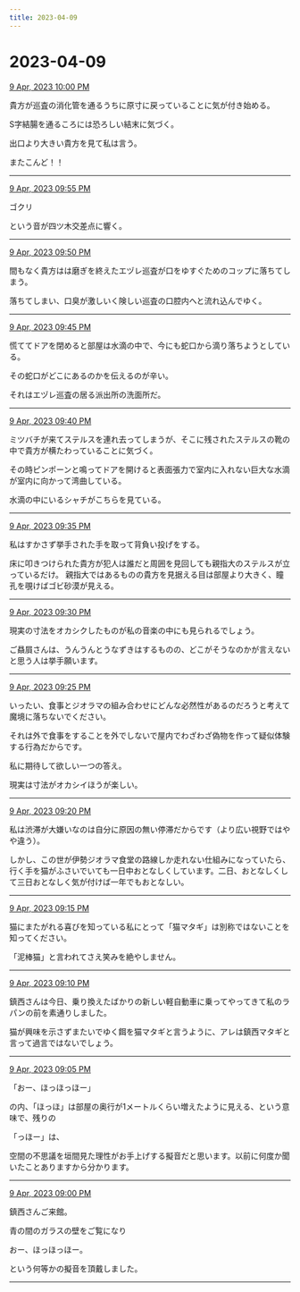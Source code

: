```yaml
---
title: 2023-04-09
---
```

# 2023-04-09

[9 Apr, 2023 10:00 PM](https://twitter.com/hirasawa/status/1645048918382718977#m)

貴方が巡査の消化管を通るうちに原寸に戻っていることに気が付き始める。

S字結腸を通るころには恐ろしい結末に気づく。

出口より大きい貴方を見て私は言う。

またこんど！！

---

[9 Apr, 2023 09:55 PM](https://twitter.com/hirasawa/status/1645047659789443073#m)

ゴクリ

という音が四ツ木交差点に響く。

---

[9 Apr, 2023 09:50 PM](https://twitter.com/hirasawa/status/1645046401347485697#m)

間もなく貴方はは磨ぎを終えたエヅレ巡査が口をゆすぐためのコップに落ちてしまう。

落ちてしまい、口臭が激しいく険しい巡査の口腔内へと流れ込んでゆく。

---

[9 Apr, 2023 09:45 PM](https://twitter.com/hirasawa/status/1645045142997598209#m)

慌ててドアを閉めると部屋は水滴の中で、今にも蛇口から滴り落ちようとしている。

その蛇口がどこにあるのかを伝えるのが辛い。

それはエヅレ巡査の居る派出所の洗面所だ。

---

[9 Apr, 2023 09:40 PM](https://twitter.com/hirasawa/status/1645043884626698240#m)

ミツバチが来てステルスを連れ去ってしまうが、そこに残されたステルスの靴の中で貴方が横たわっていることに気づく。

その時ピンポーンと鳴ってドアを開けると表面張力で室内に入れない巨大な水滴が室内に向かって湾曲している。

水滴の中にいるシャチがこちらを見ている。

---

[9 Apr, 2023 09:35 PM](https://twitter.com/hirasawa/status/1645042626436173824#m)

私はすかさず挙手された手を取って背負い投げをする。

床に叩きつけられた貴方が犯人は誰だと周囲を見回しても親指大のステルスが立っているだけ。
親指大ではあるものの貴方を見据える目は部屋より大きく、瞳孔を覗けばゴビ砂漠が見える。

---

[9 Apr, 2023 09:30 PM](https://twitter.com/hirasawa/status/1645041368664879107#m)

現実の寸法をオカシクしたものが私の音楽の中にも見られるでしょう。

ご贔屓さんは、うんうんとうなずきはするものの、どこがそうなのかが言えないと思う人は挙手願います。

---

[9 Apr, 2023 09:25 PM](https://twitter.com/hirasawa/status/1645040109862133762#m)

いったい、食事とジオラマの組み合わせにどんな必然性があるのだろうと考えて魔境に落ちないでください。

それは外で食事をすることを外でしないで屋内でわざわざ偽物を作って疑似体験する行為だからです。

私に期待して欲しい一つの答え。

現実は寸法がオカシイほうが楽しい。

---

[9 Apr, 2023 09:20 PM](https://twitter.com/hirasawa/status/1645038851625299968#m)

私は渋滞が大嫌いなのは自分に原因の無い停滞だからです（より広い視野ではやや違う）。

しかし、この世が伊勢ジオラマ食堂の路線しか走れない仕組みになっていたら、行く手を猫がふさいでいても一日中おとなしくしています。二日、おとなしくして三日おとなしく気が付けば一年でもおとなしい。

---

[9 Apr, 2023 09:15 PM](https://twitter.com/hirasawa/status/1645037593837416453#m)

猫にまたがれる喜びを知っている私にとって「猫マタギ」は別称ではないことを知ってください。

「泥棒猫」と言われてさえ笑みを絶やしません。

---

[9 Apr, 2023 09:10 PM](https://twitter.com/hirasawa/status/1645036335323836417#m)

鎮西さんは今日、乗り換えたばかりの新しい軽自動車に乗ってやってきて私のラパンの前を素通りしました。

猫が興味を示さずまたいでゆく餌を猫マタギと言うように、アレは鎮西マタギと言って過言ではないでしょう。

---

[9 Apr, 2023 09:05 PM](https://twitter.com/hirasawa/status/1645035076982575104#m)

「おー、ほっほっほー」

の内、「ほっほ」は部屋の奥行が1メートルくらい増えたように見える、という意味で、残りの

「っほー」は、

空間の不思議を垣間見た理性がお手上げする擬音だと思います。以前に何度か聞いたことありますから分かります。

---

[9 Apr, 2023 09:00 PM](https://twitter.com/hirasawa/status/1645033832310267904#m)

鎮西さんご来館。

青の間のガラスの壁をご覧になり

おー、ほっほっほー。

という何等かの擬音を頂戴しました。

---


